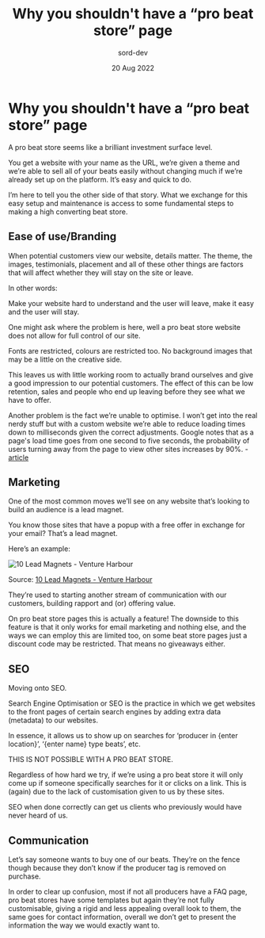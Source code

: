 ﻿---
title: "Why you shouldn't have a “pro beat store” page"
author: 'sord-dev'
date: '20 Aug 2022'
excerpt: "A pro beat store seems like a brilliant investment surface level, but there are a lot of things that can catch people out and make them lose some real money. Here's how to avoid making the same mistake."
TOP: 'Testing'
thumbnail: '/post-images/beatstars-logo.png'
thumbnailSource: 'unsplash.com'
---

# Why you shouldn't have a “pro beat store” page

A pro beat store seems like a brilliant investment surface level.

You get a website with your name as the URL, we’re given a theme and we’re able to sell all of your beats easily without changing much if we’re already set up on the platform. It’s easy and quick to do.

I’m here to tell you the other side of that story. What we exchange for this easy setup and maintenance is access to some fundamental steps to making a high converting beat store.

## Ease of use/Branding

When potential customers view our website, details matter. The theme, the images, testimonials, placement and all of these other things are factors that will affect whether they will stay on the site or leave.

In other words:

Make your website hard to understand and the user will leave, make it easy and the user will stay.

One might ask where the problem is here, well a pro beat store website does not allow for full control of our site.

Fonts are restricted, colours are restricted too. No background images that may be a little on the creative side.

This leaves us with little working room to actually brand ourselves and give a good impression to our potential customers. The effect of this can be low retention, sales and people who end up leaving before they see what we have to offer.

Another problem is the fact we’re unable to optimise. I won’t get into the real nerdy stuff but with a custom website we’re able to reduce loading times down to milliseconds given the correct adjustments. Google notes that as a page's load time goes from one second to five seconds, the probability of users turning away from the page to view other sites increases by 90%. - [article](https://www.zdnet.com/article/reduce-page-load-times-on-your-website-to-retain-users/)

## Marketing

One of the most common moves we’ll see on any website that’s looking to build an audience is a lead magnet.

You know those sites that have a popup with a free offer in exchange for your email? That’s a lead magnet.

Here’s an example:

![10 Lead Magnets - Venture Harbour](https://lh3.googleusercontent.com/_LwCVCTsDXE4uNHlmyjLuoT8spu25VNFFONqrTskeEL96Mq6WvDVzt5o224DADKf4k1L6j8H41bAbVUZK635NCyKoUmneMOzV0ZR9pfo4BfWsvyWMCB37LQzjd3UiE0r0r_F2tNZAyq5dauI2i3KEno)

Source: [10 Lead Magnets - Venture Harbour](https://www.ventureharbour.com/10-lead-magnets/)

They’re used to starting another stream of communication with our customers, building rapport and (or) offering value.

On pro beat store pages this is actually a feature! The downside to this feature is that it only works for email marketing and nothing else, and the ways we can employ this are limited too, on some beat store pages just a discount code may be restricted. That means no giveaways either.


## SEO
Moving onto SEO.

Search Engine Optimisation or SEO is the practice in which we get websites to the front pages of certain search engines by adding extra data (metadata) to our websites.

In essence, it allows us to show up on searches for ‘producer in {enter location}’, ‘{enter name} type beats’, etc.

THIS IS NOT POSSIBLE WITH A PRO BEAT STORE.

Regardless of how hard we try, if we’re using a pro beat store it will only come up if someone specifically searches for it or clicks on a link. This is (again) due to the lack of customisation given to us by these sites.

SEO when done correctly can get us clients who previously would have never heard of us.

## Communication

Let’s say someone wants to buy one of our beats. They’re on the fence though because they don’t know if the producer tag is removed on purchase.

In order to clear up confusion, most if not all producers have a FAQ page, pro beat stores have some templates but again they’re not fully customisable, giving a rigid and less appealing overall look to them, the same goes for contact information, overall we don’t get to present the information the way we would exactly want to.
